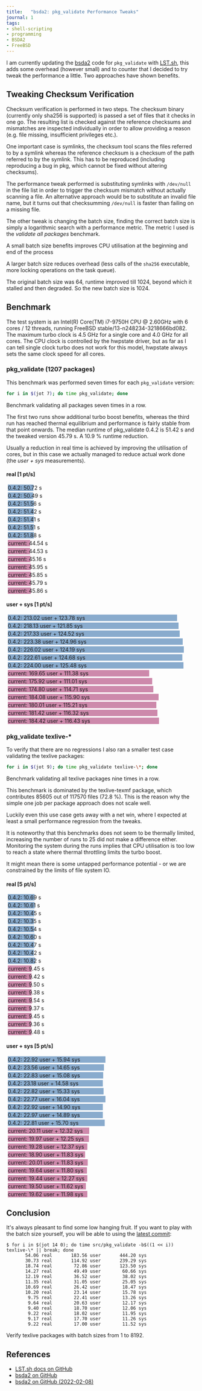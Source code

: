 ```yaml
---
title:   "bsda2: pkg_validate Performance Tweaks"
journal: 1
tags:
- shell-scripting
- programming
- BSDA2
- FreeBSD
---
```


[LST.sh]:         https://github.com/lonkamikaze/bsda2/blob/master/ref/lst.md
[bsda2]:          https://github.com/lonkamikaze/bsda2
[bsda2-snapshot]: https://github.com/lonkamikaze/bsda2/tree/4793233137585488905c22d77a216b1fc28e4421
I am currently updating the [bsda2] code for `pkg_validate` with
[LST.sh], this adds some overhead (however small) and to counter
that I decided to try tweak the performance a little.
Two approaches have shown benefits.

Tweaking Checksum Verification
------------------------------

Checksum verification is performed in two steps. The checksum binary
(currently only sha256 is supported) is passed a set of files that
it checks in one go. The resulting list is checked against the reference
checksums and mismatches are inspected individually in order to allow
providing a reason (e.g. file missing, insufficient privileges etc.).

One important case is symlinks, the checksum tool scans the files
referred to by a symlink whereas the reference checksum is a checksum
of the path referred to by the symlink. This has to be reproduced
(including reproducing a bug in pkg, which cannot be fixed without
altering checksums).

The performance tweak performed is substituting symlinks with `/dev/null`
in the file list in order to trigger the checksum mismatch without
actually scanning a file.
An alternative approach would be to substitute an invalid file name,
but it turns out that checksumming `/dev/null` is faster than failing
on a missing file.

The other tweak is changing the batch size, finding the correct batch
size is simply a logarithmic search with a performance metric. The
metric I used is the *validate all packages* benchmark.

A small batch size benefits improves CPU utilisation at the beginning
and end of the process

A larger batch size reduces overhead (less calls of the `sha256`
executable, more locking operations on the task queue).

The original batch size was 64, runtime improved till 1024, beyond
which it stalled and then degraded. So the new batch size is 1024.

Benchmark
---------

The test system is an Intel(R) Core(TM) i7-9750H CPU @ 2.60GHz with
6 cores / 12 threads, running FreeBSD stable/13-n248234-3218666bd082.
The maximum turbo clock is 4.5 GHz for a single core and 4.0 GHz for
all cores. The CPU clock is controlled by the hwpstate driver, but
as far as I can tell single clock turbo does not work for this model,
hwpstate always sets the same clock speed for all cores.

<style type="text/css" scoped>
.v042 {
	margin: 3pt;
	background-color: #89abcd;
	padding: 0pt;
	white-space: nowrap;
}
.v042:before {content: "0.4.2: "}

.v04x {
	margin: 3pt;
	background-color: #cd89ab;
	padding: 0pt;
	white-space: nowrap;
}
.v04x:before {content: "current: "}
</style>

### pkg_validate (1207 packages)

This benchmark was performed seven times for each `pkg_validate` version:

```sh
for i in $(jot 7); do time pkg_validate; done
```
Benchmark validating all packages seven times in a row.

The first two runs show additional turbo boost benefits, whereas
the third run has reached thermal equilibrium and performance is fairly
stable from that point onwards. The median runtime of pkg_validate
0.4.2 is 51.42 s and the tweaked version 45.79 s. A 10.9 % runtime
reduction.

Usually a reduction in real time is achieved by improving the utilisation
of cores, but in this case we actually managed to reduce actual work
done (the *user + sys* measurements).

#### real [1 pt/s]

<div class="v042" style="width: 50.72pt">50.72 s</div>
<div class="v042" style="width: 50.49pt">50.49 s</div>
<div class="v042" style="width: 51.56pt">51.56 s</div>
<div class="v042" style="width: 51.42pt">51.42 s</div>
<div class="v042" style="width: 51.41pt">51.41 s</div>
<div class="v042" style="width: 51.51pt">51.51 s</div>
<div class="v042" style="width: 51.88pt">51.88 s</div>

<div class="v04x" style="width: 44.54pt">44.54 s</div>
<div class="v04x" style="width: 44.53pt">44.53 s</div>
<div class="v04x" style="width: 45.16pt">45.16 s</div>
<div class="v04x" style="width: 45.95pt">45.95 s</div>
<div class="v04x" style="width: 45.85pt">45.85 s</div>
<div class="v04x" style="width: 45.79pt">45.79 s</div>
<div class="v04x" style="width: 45.86pt">45.86 s</div>

#### user + sys [1 pt/s]

<div class="v042" style="width: calc((213.02 + 123.78) * 1pt)">213.02 user + 123.78 sys</div>
<div class="v042" style="width: calc((218.13 + 121.85) * 1pt)">218.13 user + 121.85 sys</div>
<div class="v042" style="width: calc((217.33 + 124.52) * 1pt)">217.33 user + 124.52 sys</div>
<div class="v042" style="width: calc((223.38 + 124.96) * 1pt)">223.38 user + 124.96 sys</div>
<div class="v042" style="width: calc((226.02 + 124.19) * 1pt)">226.02 user + 124.19 sys</div>
<div class="v042" style="width: calc((222.61 + 124.68) * 1pt)">222.61 user + 124.68 sys</div>
<div class="v042" style="width: calc((224.00 + 125.48) * 1pt)">224.00 user + 125.48 sys</div>

<div class="v04x" style="width: calc((169.65 + 111.38) * 1pt)">169.65 user + 111.38 sys</div>
<div class="v04x" style="width: calc((175.92 + 111.01) * 1pt)">175.92 user + 111.01 sys</div>
<div class="v04x" style="width: calc((174.80 + 114.71) * 1pt)">174.80 user + 114.71 sys</div>
<div class="v04x" style="width: calc((184.08 + 115.90) * 1pt)">184.08 user + 115.90 sys</div>
<div class="v04x" style="width: calc((180.01 + 115.21) * 1pt)">180.01 user + 115.21 sys</div>
<div class="v04x" style="width: calc((181.42 + 116.32) * 1pt)">181.42 user + 116.32 sys</div>
<div class="v04x" style="width: calc((184.42 + 116.43) * 1pt)">184.42 user + 116.43 sys</div>

### pkg_validate texlive-\*

To verify that there are no regressions I also ran a smaller test
case validating the texlive packages:

```sh
for i in $(jot 9); do time pkg_validate texlive-\*; done
```
Benchmark validating all texlive packages nine times in a row.

This benchmark is dominated by the texlive-texmf package, which contributes
85605 out of 117570 files (72.8 %). This is the reason why the simple
one job per package approach does not scale well.

Luckily even this use case gets away with a net win, where I expected
at least a small performance regression from the tweaks.

It is noteworthy that this benchmarks does not seem to be thermally
limited, increasing the number of runs to 25 did not make a difference
either. Monitoring the system during the runs implies that CPU
utilisation is too low to reach a state where thermal throttling
limits the turbo boost.

It might mean there is some untapped performance potential - or we
are constrained by the limits of file system IO.

#### real [5 pt/s]

<div class="v042" style="width: calc(10.69 * 5pt)">10.69 s</div>
<div class="v042" style="width: calc(10.61 * 5pt)">10.61 s</div>
<div class="v042" style="width: calc(10.45 * 5pt)">10.45 s</div>
<div class="v042" style="width: calc(10.35 * 5pt)">10.35 s</div>
<div class="v042" style="width: calc(10.54 * 5pt)">10.54 s</div>
<div class="v042" style="width: calc(10.60 * 5pt)">10.60 s</div>
<div class="v042" style="width: calc(10.47 * 5pt)">10.47 s</div>
<div class="v042" style="width: calc(10.42 * 5pt)">10.42 s</div>
<div class="v042" style="width: calc(10.82 * 5pt)">10.82 s</div>

<div class="v04x" style="width: calc(9.45 * 5pt)">9.45 s</div>
<div class="v04x" style="width: calc(9.42 * 5pt)">9.42 s</div>
<div class="v04x" style="width: calc(9.50 * 5pt)">9.50 s</div>
<div class="v04x" style="width: calc(9.38 * 5pt)">9.38 s</div>
<div class="v04x" style="width: calc(9.54 * 5pt)">9.54 s</div>
<div class="v04x" style="width: calc(9.37 * 5pt)">9.37 s</div>
<div class="v04x" style="width: calc(9.45 * 5pt)">9.45 s</div>
<div class="v04x" style="width: calc(9.36 * 5pt)">9.36 s</div>
<div class="v04x" style="width: calc(9.48 * 5pt)">9.48 s</div>

#### user + sys [5 pt/s]

<div class="v042" style="width: calc((22.92 + 15.94) * 5pt)">22.92 user + 15.94 sys</div>
<div class="v042" style="width: calc((23.56 + 14.65) * 5pt)">23.56 user + 14.65 sys</div>
<div class="v042" style="width: calc((22.83 + 15.08) * 5pt)">22.83 user + 15.08 sys</div>
<div class="v042" style="width: calc((23.18 + 14.58) * 5pt)">23.18 user + 14.58 sys</div>
<div class="v042" style="width: calc((22.82 + 15.33) * 5pt)">22.82 user + 15.33 sys</div>
<div class="v042" style="width: calc((22.77 + 16.04) * 5pt)">22.77 user + 16.04 sys</div>
<div class="v042" style="width: calc((22.92 + 14.90) * 5pt)">22.92 user + 14.90 sys</div>
<div class="v042" style="width: calc((22.97 + 14.89) * 5pt)">22.97 user + 14.89 sys</div>
<div class="v042" style="width: calc((22.81 + 15.70) * 5pt)">22.81 user + 15.70 sys</div>

<div class="v04x" style="width: calc((20.11 + 12.32) * 5pt)">20.11 user + 12.32 sys</div>
<div class="v04x" style="width: calc((19.97 + 12.25) * 5pt)">19.97 user + 12.25 sys</div>
<div class="v04x" style="width: calc((19.28 + 12.37) * 5pt)">19.28 user + 12.37 sys</div>
<div class="v04x" style="width: calc((18.90 + 11.83) * 5pt)">18.90 user + 11.83 sys</div>
<div class="v04x" style="width: calc((20.01 + 11.83) * 5pt)">20.01 user + 11.83 sys</div>
<div class="v04x" style="width: calc((19.64 + 11.80) * 5pt)">19.64 user + 11.80 sys</div>
<div class="v04x" style="width: calc((19.44 + 12.27) * 5pt)">19.44 user + 12.27 sys</div>
<div class="v04x" style="width: calc((19.50 + 11.62) * 5pt)">19.50 user + 11.62 sys</div>
<div class="v04x" style="width: calc((19.62 + 11.98) * 5pt)">19.62 user + 11.98 sys</div>

Conclusion
----------

It's always pleasant to find some low hanging fruit. If you want
to play with the batch size yourself, you will be able to using the
[latest commit][bsda2-snapshot]:

```
$ for i in $(jot 14 0); do time src/pkg_validate -b$((1 << i)) texlive-\* || break; done
       54.06 real       183.56 user       444.20 sys
       30.73 real       114.92 user       239.29 sys
       18.74 real        72.86 user       123.50 sys
       14.27 real        49.49 user        60.66 sys
       12.19 real        36.52 user        38.02 sys
       11.35 real        31.05 user        25.05 sys
       10.69 real        26.42 user        18.47 sys
       10.20 real        23.14 user        15.78 sys
        9.75 real        22.41 user        13.26 sys
        9.64 real        20.63 user        12.17 sys
        9.40 real        18.70 user        12.06 sys
        9.22 real        18.02 user        11.95 sys
        9.17 real        17.70 user        11.26 sys
        9.22 real        17.00 user        11.52 sys
```
Verify texlive packages with batch sizes from 1 to 8192.

References
----------

* [LST.sh docs on GitHub][LST.sh]
* [bsda2 on GitHub][bsda2]
* [bsda2 on GitHub (2022-02-08)][bsda2-snapshot]
